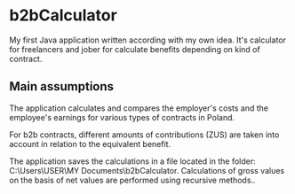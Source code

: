 # b2bCalculator
My first Java application written according with my own idea. It's calculator for freelancers and jober for calculate benefits depending on kind of contract.

## Main assumptions
The application calculates and compares the employer's costs and the employee's earnings for various types of contracts in Poland.

For b2b contracts, different amounts of contributions (ZUS) are taken into account in relation to the equivalent benefit. 

The application saves the calculations in a file located in the folder: C:\Users\USER\MY Documents\b2bCalculator. Calculations of gross values on the basis of net values are performed using recursive methods..
